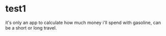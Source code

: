 # test1
it's only an app to calculate how much money i'll spend with gasoline, can be a short or long travel.
